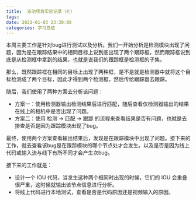 ```yaml
---
title:  泳池项目实验记录（七）
tags: 
date: 2021-01-03 23:30:00
categories: 学习总结
---
```


本周主要工作是针对bug进行测试以及分析。我们一开始分析是检测模块出现了问题，因为是在跟踪结果中的相同目标上说到底出现了两个跟踪框，然而跟踪框说到底是从检测框中拿到的结果，也就是说我们的跟踪框是检测框的子集。

那么，既然跟踪框在相同的目标上出现了两种框，是不是就是检测器中就将这个目标检测成了两个目标，因此才得到两个检测框，然后传给跟踪器去跟踪。

随后，我们使用了两种方案去分析该问题：

- 方案一：使用检测器输出检测结果后进行匹配，随后查看仅检测器输出的结果在线上的相机中是否出现了问题。
- 方案二：使用 检测 $\to$ 匹配 $\to$ 跟踪 的流程来查看结果是否有问题，也就是去排查是否是因为跟踪模块出现了bug。

最终，使用两个方案查看输出结果后，发现是在跟踪模块中出现了问题。接下来的工作，就去查看该bug是在跟踪模块的哪个节点处才会发生。以及是否是因为线上代码或输入流与线下有所不同才会产生次bug。

接下来的工作就是：

- 设计一个 IOU 代码，当发生这种两个框同时出现的时候，它们的 IOU 会重叠很严重，这时候就输出该节点信息进行分析。
- 将线上代码进行本地测试，查看是否是代码原因还是视频输入的原因。

